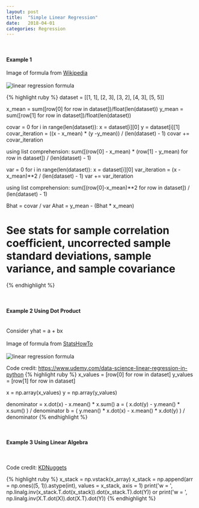 ```yaml
---
layout: post
title:  "Simple Linear Regression"
date:   2018-04-01
categories: Regression
---
```

<br />
<h4>Example 1</h4>
Image of formula from <a href="https://en.wikipedia.org/wiki/Simple_linear_regression">Wikipedia</a>
<br />
<br />
<img src="https://wikimedia.org/api/rest_v1/media/math/render/svg/ac3b42d4d7b7d8d496bbca97266021f73cceac84" alt="linear regression formula" />

{% highlight ruby %}
dataset = [[1, 1], [2, 3], [3, 2], [4, 3], [5, 5]]

x_mean = sum([row[0] for row in dataset])/float(len(dataset))
y_mean = sum([row[1] for row in dataset])/float(len(dataset))

covar = 0
for i in range(len(dataset)):
    x = dataset[i][0]
    y = dataset[i][1]
    covar_iteration = ((x - x_mean) * (y -y_mean)) / (len(dataset) - 1)
    covar += covar_iteration

using list comprehension: sum([(row[0] - x_mean) * (row[1] - y_mean) for row in dataset]) / (len(dataset) - 1)

var = 0
for i in range(len(dataset)):
    x = dataset[i][0]
    var_iteration = (x - x_mean)**2  / (len(dataset) - 1)
    var += var_iteration

using list comprehension: sum([(row[0]-x_mean)**2 for row in dataset]) / (len(dataset) - 1)

Bhat = covar / var
Ahat = y_mean - (Bhat * x_mean)

# See stats for sample correlation coefficient, uncorrected sample standard deviations, sample variance, and sample covariance
{% endhighlight %}

<br />
<h4>Example 2 Using Dot Product</h4>
<br />
Consider yhat = a + bx
<br />
<br />
Image of formula from <a href="http://www.statisticshowto.com/probability-and-statistics/regression-analysis/find-a-linear-regression-equation/">StatsHowTo</a>
<br />
<br />
<img src="http://www.statisticshowto.com/wp-content/uploads/2009/11/linearregressionequations.bmp" alt="linear regression formula" />
<p>Code credit: <a href="https://www.udemy.com/data-science-linear-regression-in-python">https://www.udemy.com/data-science-linear-regression-in-python</a>
{% highlight ruby %}
x_values = [row[0] for row in dataset]
y_values = [row[1] for row in dataset]

x = np.array(x_values)
y = np.array(y_values)

denominator = x.dot(x) - x.mean() * x.sum()
a = ( x.dot(y) - y.mean() * x.sum() ) / denominator
b = ( y.mean() * x.dot(x) - x.mean() * x.dot(y) ) / denominator
{% endhighlight %}

<br />
<h4>Example 3 Using Linear Algebra</h4>
<br />
<p>Code credit: <a href="https://www.kdnuggets.com/2016/11/linear-regression-least-squares-matrix-multiplication-concise-technical-overview.html">KDNuggets</a>
</p>
{% highlight ruby %}
x_stack = np.vstack(x_array)
x_stack = np.append(arr = np.ones((5, 1)).astype(int), values = x_stack, axis = 1)
print('w = ', np.linalg.inv(x_stack.T.dot(x_stack)).dot(x_stack.T).dot(Y))
or
print('w = ', np.linalg.inv(X.T.dot(X)).dot(X.T).dot(Y))
{% endhighlight %}
